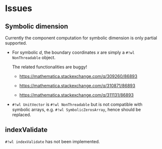# Issues

## Symbolic dimension

Currently the component computation for symbolic dimension is only partial supported.

* For symbolic $d$, the boundary coordinates $x$ are simply a `#!wl NonThreadable` object.

    The related functionalities are buggy!

    * <https://mathematica.stackexchange.com/q/309260/86893>

    * <https://mathematica.stackexchange.com/q/310871/86893>

    * <https://mathematica.stackexchange.com/q/311131/86893>

* `#!wl UnitVector` is `#!wl NonThreadable` but is not compatible with symbolic arrays, e.g. `#!wl SymbolicZerosArray`, hence should be replaced.

## indexValidate

`#!wl indexValidate` has not been implemented.